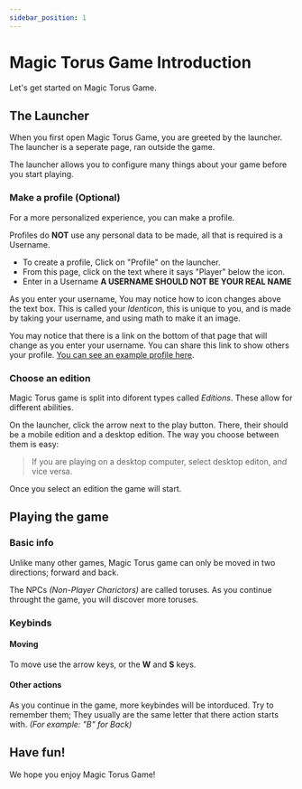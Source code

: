 ```yaml
---
sidebar_position: 1
---
```


# Magic Torus Game Introduction

Let's get started on Magic Torus Game.

## The Launcher

When you first open Magic Torus Game, you are greeted by the launcher. The launcher is a seperate page, ran outside the game.

The launcher allows you to configure many things about your game before you start playing.

### Make a profile (Optional)

For a more personalized experience, you can make a profile.

Profiles do **NOT** use any personal data to be made, all that is required is a Username.

- To create a profile, Click on "Profile" on the launcher.
- From this page, click on the text where it says "Player" below the icon.
- Enter in a Username **A USERNAME SHOULD NOT BE YOUR REAL NAME**

As you enter your username, You may notice how to icon changes above the text box. This is called your *Identicon*, this is unique to you, and is made by taking your username, and using math to make it an image.

You may notice that there is a link on the bottom of that page that will change as you enter your username. You can share this link to show others your profile. [You can see an example profile here](https://torus.jacobdrath.co/me.htm#Example).

### Choose an edition

Magic Torus game is split into diforent types called *Editions*. These allow for different abilities. 

On the launcher, click the arrow next to the play button. There, their should be a mobile edition and a desktop edition. The way you choose between them is easy:

> If you are playing on a desktop computer, select desktop editon, and vice versa.

Once you select an edition the game will start.

## Playing the game

### Basic info

Unlike many other games, Magic Torus game can only be moved in two directions; forward and back.

The NPCs *(Non-Player Charictors)* are called toruses. As you continue throught the game, you will discover more toruses.

### Keybinds

#### Moving

To move use the arrow keys, or the **W** and **S** keys.

#### Other actions

As you continue in the game, more keybindes will be intorduced. Try to remember them; They usually are the same letter that there action starts with. *(For example: "B" for Back)*

## Have fun!

We hope you enjoy Magic Torus Game!